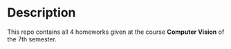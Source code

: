 # Description
This repo contains all 4 homeworks given at the course **Computer Vision** of the 7th semester.